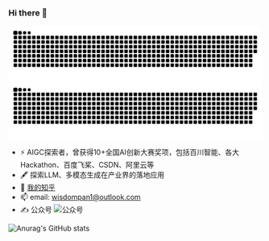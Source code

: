 ### Hi there 👋

![GitHub Snake Light](https://raw.githubusercontent.com/zxbing0066/zxbing0066/output/github-contribution-grid-snake.svg#gh-light-mode-only) ![GitHub Snake Dark](https://raw.githubusercontent.com/zxbing0066/zxbing0066/output/github-contribution-grid-snake-dark.svg#gh-dark-mode-only)
- ⚡ AIGC探索者，曾获得10+全国AI创新大赛奖项，包括百川智能、各大Hackathon、百度飞桨、CSDN、阿里云等
- 🖋 探索LLM、多模态生成在产业界的落地应用
- 🥋 [我的知乎](https://www.zhihu.com/people/ji-yi-zhong-mei-you-liu-zou-de-shi-guang)
- 📫 email: wisdompan1@outlook.com
- ✍️ 公众号 ![公众号](https://github.com/user-attachments/assets/4603fc3e-0064-46d3-9360-0b122b8604e7)

![Anurag's GitHub stats](https://github-readme-stats.vercel.app/api?username=wisdom-pan&show_icons=true&theme=tokyonight)





